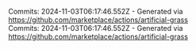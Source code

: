Commits: 2024-11-03T06:17:46.552Z - Generated via https://github.com/marketplace/actions/artificial-grass
<br>
Commits: 2024-11-03T06:17:46.552Z - Generated via https://github.com/marketplace/actions/artificial-grass
<br>
